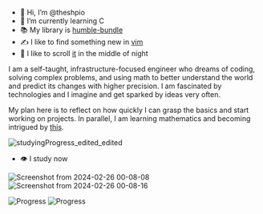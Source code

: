 - 👋 Hi, I’m @theshpio
- 🌱 I’m currently learning C
- :books: My library is [humble-bundle](https://www.humblebundle.com/books)
- :writing_hand: I like to find something new in [vim](https://vimhelp.org/index.txt.html)
- 🍼 I like to scroll [it](https://git-scm.com/book/en/v2) in the middle of night 


I am a self-taught, infrastructure-focused engineer who dreams of coding, solving complex problems, and using math to better understand the world and predict its changes with higher precision.
I am fascinated by technologies and I imagine and get sparked by ideas very often.

My plan here is to reflect on how quickly I can grasp the basics and start working on projects. In parallel, I am learning mathematics and becoming intrigued by [this](https://catalog.mit.edu/interdisciplinary/undergraduate-programs/degrees/computation-cognition/).


<!---
theshpio/theshpio is a ✨ special ✨ repository because its `README.md` (this file) appears on your GitHub profile.
You can click the Preview link to take a look at your changes.
--->
![studyingProgress_edited_edited](https://github.com/theshpio/theshpio/assets/161257754/03dff11c-3bda-4b8c-93a9-cf68db82226f)  

- :eye: I study now

![Screenshot from 2024-02-26 00-08-08](https://github.com/theshpio/theshpio/assets/161257754/e131457a-8690-4bec-8586-69a82d7fc38c)  ![Screenshot from 2024-02-26 00-08-16](https://github.com/theshpio/theshpio/assets/161257754/120282ca-0330-4e5f-955d-9b7bf304b01c)

![Progress](https://progress-bar.dev/17/) ![Progress](https://progress-bar.dev/11/)



